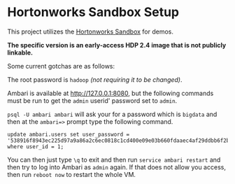 # Hortonworks Sandbox Setup

This project utilizes the 
[Hortonworks Sandbox](http://hortonworks.com/products/hortonworks-sandbox/ "Hortonworks Sandbox") 
for demos.

**The specific version is an early-access HDP 2.4 image that is not publicly linkable.**

Some current gotchas are as follows:

The root password is `hadoop` *(not requiring it to be changed)*.

Ambari is available at <http://127.0.0.1:8080>, but the following commands must be run to get the `admin` userid' password set to `admin`.

`psql -U ambari ambari` will ask your for a password which is
`bigdata` and then at the `ambari=>` prompt type the following command.

```
update ambari.users set user_password = '538916f8943ec225d97a9a86a2c6ec0818c1cd400e09e03b660fdaaec4af29ddbb6f2b1033b81b00' where user_id = 1;
```

You can then just type `\q` to exit and then run `service ambari restart` and then try to log into Ambari as `admin` again.  If that does not allow you access, then run `reboot now` to restart the whole VM.

